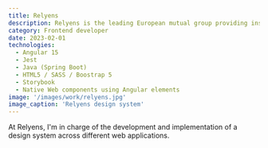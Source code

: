 ```yaml
---
title: Relyens
description: Relyens is the leading European mutual group providing insurance and risk management services for health and social care professionals as well as local authorities
category: Frontend developer
date: 2023-02-01
technologies:
  - Angular 15
  - Jest
  - Java (Spring Boot)
  - HTML5 / SASS / Boostrap 5
  - Storybook
  - Native Web components using Angular elements
image: '/images/work/relyens.jpg'
image_caption: 'Relyens design system'
---
```


At Relyens, I'm in charge of the development and implementation of a design system across different web applications.